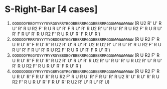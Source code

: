 # S-Right-Bar [4 cases]

1. `OOOOOOYBBOYYYYYGYRGGYRRYBOOBBBRRRGGGBBBRRRGGGWWWWWWWWW` (R U2 R' U' R U' R' R U R2 F' R U R U' R' F R U' R' R U2 R' U' R U' R' R U R2 F' R U R U' R' F R U' R' R U R2 F' R U R U' R' F R U' R')
1. `OOOOOOYRRRYGYYYYYOBOOBBYGGYBBBRRRGGGBBBRRRGGGWWWWWWWWW` (R U R2 F' R U R U' R' F R U' R' R U2 R' U' R U' R' U2 R U2 R' U' R U' R' R U R2 F' R U R U' R' F R U' R' R U R2 F' R U R U' R' F R U' R')
1. `OOOOOOYRGGYOYYYRYYRGYBBOBOYBBBRRRGGGBBBRRRGGGWWWWWWWWW` (R U R2 F' R U R U' R' F R U' R' R U2 R' U' R U' R' R U2 R' U' R U' R' U R U2 R' U' R U' R' R U R2 F' R U R U' R' F R U' R')
1. `OOOOOOOOBYYRYYYOYGBRYGBYRGYBBBRRRGGGBBBRRRGGGWWWWWWWWW` (R U R2 F' R U R U' R' F R U' R' R U R2 F' R U R U' R' F R U' R' R U2 R' U' R U' R' R U R2 F' R U R U' R' F R U' R' R U2 R' U' R U' R' U)
